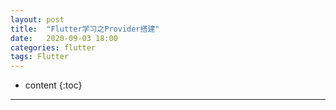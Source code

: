 ```yaml
---
layout: post
title:  "Flutter学习之Provider搭建"
date:   2020-09-03 18:00
categories: flutter
tags: Flutter
---
```

* content
{:toc}
------